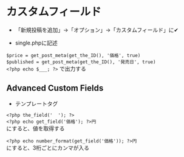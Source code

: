 # カスタムフィールド

- 「新規投稿を追加」→「オプション」→「カスタムフィールド」に✔︎

- single.phpに記述

`$price = get_post_meta(get_the_ID(), '価格', true)`  
`$published = get_post_meta(get_the_ID(), '発売日', true)`  
`<?php echo $___; ?>`  で出力する

## Advanced Custom Fields

- テンプレートタグ

`<?php the_field('  '); ?>`  
`<?php echo get_field('価格'); ?>円`  
にすると、値を取得する

`<?php echo number_format(get_field('価格')); ?>円`  
にすると、3桁ごとにカンマが入る
